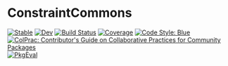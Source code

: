 # ConstraintCommons

[![Stable](https://img.shields.io/badge/docs-stable-blue.svg)](https://JuliaConstraints.github.io/ConstraintCommons.jl/stable/)
[![Dev](https://img.shields.io/badge/docs-dev-blue.svg)](https://JuliaConstraints.github.io/ConstraintCommons.jl/dev/)
[![Build Status](https://github.com/JuliaConstraints/ConstraintCommons.jl/actions/workflows/CI.yml/badge.svg?branch=main)](https://github.com/JuliaConstraints/ConstraintCommons.jl/actions/workflows/CI.yml?query=branch%3Amain)
[![Coverage](https://codecov.io/gh/JuliaConstraints/ConstraintCommons.jl/branch/main/graph/badge.svg)](https://codecov.io/gh/JuliaConstraints/ConstraintCommons.jl)
[![Code Style: Blue](https://img.shields.io/badge/code%20style-blue-4495d1.svg)](https://github.com/invenia/BlueStyle)
[![ColPrac: Contributor's Guide on Collaborative Practices for Community Packages](https://img.shields.io/badge/ColPrac-Contributor's%20Guide-blueviolet)](https://github.com/SciML/ColPrac)
[![PkgEval](https://JuliaCI.github.io/NanosoldierReports/pkgeval_badges/C/ConstraintCommons.svg)](https://JuliaCI.github.io/NanosoldierReports/pkgeval_badges/report.html)
